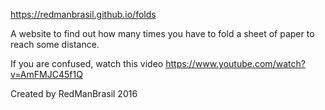 https://redmanbrasil.github.io/folds

A website to find out how many times you have to fold a sheet of paper to reach some distance.

If you are confused, watch this video https://www.youtube.com/watch?v=AmFMJC45f1Q

Created by RedManBrasil 2016
